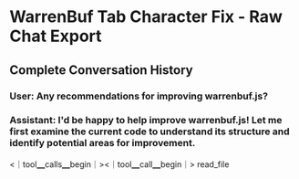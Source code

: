 # WarrenBuf Tab Character Fix - Raw Chat Export

## Complete Conversation History

### User: Any recommendations for improving warrenbuf.js?

### Assistant: I'd be happy to help improve warrenbuf.js! Let me first examine the current code to understand its structure and identify potential areas for improvement.

<｜tool▁calls▁begin｜><｜tool▁call▁begin｜>
read_file